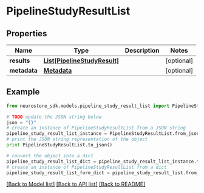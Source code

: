 # PipelineStudyResultList


## Properties
Name | Type | Description | Notes
------------ | ------------- | ------------- | -------------
**results** | [**List[PipelineStudyResult]**](PipelineStudyResult.md) |  | [optional] 
**metadata** | [**Metadata**](Metadata.md) |  | [optional] 

## Example

```python
from neurostore_sdk.models.pipeline_study_result_list import PipelineStudyResultList

# TODO update the JSON string below
json = "{}"
# create an instance of PipelineStudyResultList from a JSON string
pipeline_study_result_list_instance = PipelineStudyResultList.from_json(json)
# print the JSON string representation of the object
print PipelineStudyResultList.to_json()

# convert the object into a dict
pipeline_study_result_list_dict = pipeline_study_result_list_instance.to_dict()
# create an instance of PipelineStudyResultList from a dict
pipeline_study_result_list_form_dict = pipeline_study_result_list.from_dict(pipeline_study_result_list_dict)
```
[[Back to Model list]](../README.md#documentation-for-models) [[Back to API list]](../README.md#documentation-for-api-endpoints) [[Back to README]](../README.md)


